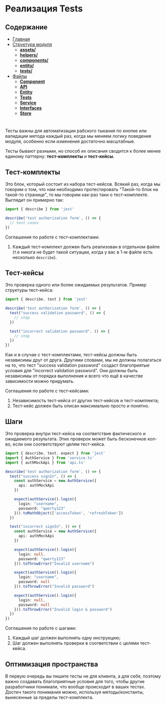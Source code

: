 # **Реализация Tests**

## **Содержание**

- [Главная](README.md)
- [Структура модуля](directories/README.md)
  - [**assets/**](directories/assets.md)
  - [**helpers/**](directories/helpers.md)
  - [**components/**](directories/components.md)
  - [**entity/**](directories/entity.md)
  - [**tests/**](directories/tests.md)
- [Файлы](files/README.md)
  - [**Component**](files/component.md)
  - [**API**](files/api.md)
  - [**Entity**](files/entity.md)
  - [**Tests**](files/tests.md)
  - [**Service**](files/service.md)
  - [**Interfaces**](files/interfaces.md)
  - [**Store**](files/store.md)

#

Тесты важны для автоматизации рабского тыкания по кнопке или валидации метода каждый раз, когда мы меняем логику поведения модуля, особенно если изменения достаточно масштабные.

Тесты бывают разными, но способ их описания сводится к более менее единому паттерну: **тест-комплекты** и **тест-кейсы**.

## **Тест-комплекты**

Это блок, который состоит из набора тест-кейсов. Всякий раз, когда мы говорим о том, что нам необходимо протестировать "Такой-то блок на такой-то странице", то мы говорим как-раз таки о тест-комплекте. Выглядит он примерно так:

```typescript
import { describe } from 'jest'

describe('test authorization form', () => {
  // test cases
})
```

Соглашения по работе с тест-комплектами:

1. Каждый тест-комплект должен быть реализован в отдельном файле (т.е никога не будет такой ситуации, когда у вас в 1-м файле есть несколько `describe`).

## **Тест-кейсы**

Это проверка одного или более ожидаемых результатов. Пример структуры тест-кейса:

```typescript
import { describe, test } from 'jest'

describe('test authorization form', () => {
  test("success validation password", () => {
    // step
  })

  test("incorrect validation password", () => {
    // step
  })
})
```

Как и в случае с тест-комплектами, тест-кейсы должны быть независимы друг от друга. Другими словами, мы не должны полагаться на то, что тест "success validation password" создаст благоприятые условия для "incorrect validation password". Они должны быть независимы от порядка выполнения и всего что ещё в качестве зависимости можно придумать.

Соглашения по работе с тест-кейсами:

1. Независимость тест-кейса от других тест-кейсов и тест-комплекта;
2. Тест-кейс должен быть описан максимально просто и понятно.

## **Шаги**

Это проверка внутри тест-кейса на соответствие фактического и ожидаемого результата. Этих проверок может быть бесконечное кол-во, если они соответствуют целям тест-кейса.

```typescript
import { describe, test, expect } from 'jest'
import { AuthService } from 'service.ts'
import { authMockApi } from 'api.ts'

describe('test authorization form', () => {
  test("success signIn", () => {
    const authService = new AuthService({
      api: authMockApi
    })

    expect(authService().login({
      login: "username",
      password: "qwerty123"
    })).toMathObject(['accessToken', 'refreshToken'])
  })

  test("incorrect signIn", () => {
    const authService = new AuthService({
      api: authMockApi
    })

    expect(authService().login({
      login: null,
      password: "qwerty123"
    })).toThrowError("Invalid username")

    expect(authService().login({
      login: "username",
      password: null
    })).toThrowError("Invalid password")

    expect(authService().login({
      login: null,
      password: null
    })).toThrowError("Invalid login & password")
  })
})
```

Соглашения по работе с шагами:

1. Каждый шаг должен выполнять одну инструкцию;
2. Шаг должен выполнять проверки в соответствии с целями тест-кейса.

## **Оптимизация пространства**

В первую очередь вы пишите тесты не для клиента, а для себя, поэтому важно создавать благоприятные условия для того, чтобы другие разработчики понимали, что вообще происходит в ваших тестах. Достич такого понимания можно, используя методы/константы, вынесенные за пределы тест-комплекта.